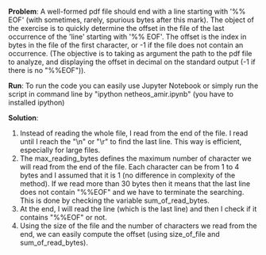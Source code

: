 **Problem**:
A well-formed pdf file should end with a line starting with '%% EOF' (with sometimes, rarely, spurious bytes after this mark).
The object of the exercise is to quickly determine the offset in the file of the last occurrence of the 'line' starting with '%% EOF'. The offset is the index in bytes in the file of the first character, or -1 if the file does not contain an occurrence.
(The objective is to taking as argument the path to the pdf file to analyze, and displaying the offset in decimal on the standard output (-1 if there is no "%%EOF")).

**Run**:
To run the code you can easily use Jupyter Notebook or simply run the script in command line by "ipython netheos_amir.ipynb" (you have to installed ipython)

**Solution**:
1) Instead of reading the whole file, I read from the end of the file. I read until I reach the "\n" or "\r" to find the last line. This way is efficient, especially for large files.
2) The max_reading_bytes defines the maximum number of character we will read from the end of the file. Each character can be from 1 to 4 bytes and I assumed that it is 1 (no difference in complexity of the method). If we read more than 30 bytes then it means that the last line does not contain "%%EOF" and we have to terminate the searching. This is done by checking the variable sum_of_read_bytes.
3) At the end, I will read the line (which is the last line) and then I check if it contains "%%EOF" or not.
4) Using the size of the file and the number of characters we read from the end, we can easily compute the offset (using size_of_file and sum_of_read_bytes).
